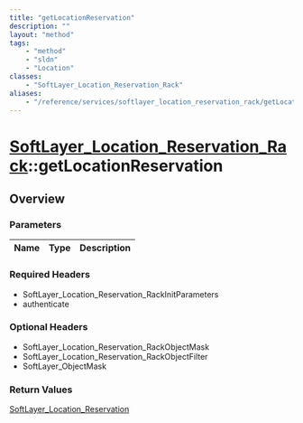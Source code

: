 ```yaml
---
title: "getLocationReservation"
description: ""
layout: "method"
tags:
    - "method"
    - "sldn"
    - "Location"
classes:
    - "SoftLayer_Location_Reservation_Rack"
aliases:
    - "/reference/services/softlayer_location_reservation_rack/getLocationReservation"
---
```

# [SoftLayer_Location_Reservation_Rack](/reference/services/SoftLayer_Location_Reservation_Rack)::getLocationReservation




## Overview 


### Parameters 
|Name | Type | Description |
| --- | --- | --- |


### Required Headers
* SoftLayer_Location_Reservation_RackInitParameters
* authenticate

### Optional Headers
* SoftLayer_Location_Reservation_RackObjectMask
* SoftLayer_Location_Reservation_RackObjectFilter
* SoftLayer_ObjectMask

### Return Values
<a href='/reference/datatypes/SoftLayer_Location_Reservation'>SoftLayer_Location_Reservation </a>

